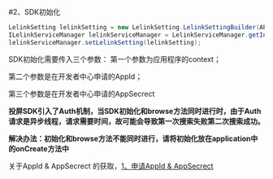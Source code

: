 #2、SDK初始化

```java
LelinkSetting lelinkSetting = new LelinkSetting.LelinkSettingBuilder(APPID, APPSECRET).build();
ILelinkServiceManager lelinkServiceManager = LelinkServiceManager.getInstance(context);
lelinkServiceManager.setLelinkSetting(lelinkSetting);
```

SDK初始化需要传入三个参数：
第一个参数为应用程序的context；

第二个参数是在开发者中心申请的AppId；

第三个参数是在开发者中心申请的AppSecrect

**投屏SDK引入了Auth机制，当SDK初始化和browse方法同时进行时，由于Auth请求是异步线程，请求需要时间，故可能会导致第一次搜索失败第二次搜索成功。**

**解决办法：初始化和browse方法不能同时进行，请将初始化放在application中的onCreate方法中**

关于AppId & AppSecrect 的获取，[1、申请AppId & AppSecrect](../introduction/register.md)